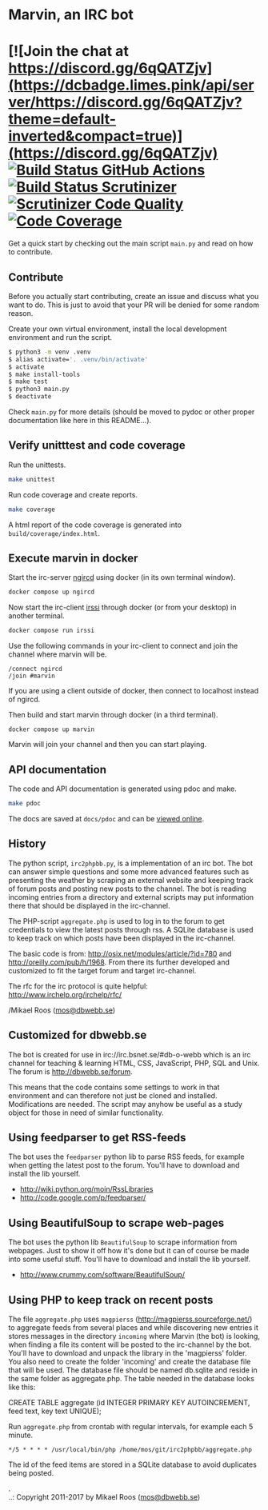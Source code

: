 Marvin, an IRC bot
==================

[![Join the chat at https://discord.gg/6qQATZjv](https://dcbadge.limes.pink/api/server/https://discord.gg/6qQATZjv?theme=default-inverted&compact=true)](https://discord.gg/6qQATZjv)
[![Build Status GitHub Actions](https://github.com/mosbth/irc2phpbb/actions/workflows/main.yml/badge.svg)](https://github.com/mosbth/irc2phpbb/actions)
[![Build Status Scrutinizer](https://scrutinizer-ci.com/g/mosbth/irc2phpbb/badges/build.png?b=master)](https://scrutinizer-ci.com/g/mosbth/irc2phpbb/build-status/master)
[![Scrutinizer Code Quality](https://scrutinizer-ci.com/g/mosbth/irc2phpbb/badges/quality-score.png?b=master)](https://scrutinizer-ci.com/g/mosbth/irc2phpbb/?branch=master)
[![Code Coverage](https://scrutinizer-ci.com/g/mosbth/irc2phpbb/badges/coverage.png?b=master)](https://scrutinizer-ci.com/g/mosbth/irc2phpbb/?branch=master)
=======

Get a quick start by checking out the main script `main.py` and read on how to contribute.



Contribute
--------------------------

Before you actually start contributing, create an issue and discuss what you want to do. This is just to avoid that your PR will be denied for some random reason. 

Create your own virtual environment, install the local development environment and run the script. 

```bash
$ python3 -m venv .venv
$ alias activate='. .venv/bin/activate'
$ activate
$ make install-tools
$ make test
$ python3 main.py
$ deactivate
```

Check `main.py` for more details (should be moved to pydoc or other proper documentation like here in this README...).



Verify unitttest and code coverage
--------------------------

Run the unittests.

```bash
make unittest
```

Run code coverage and create reports.

```bash
make coverage
```

A html report of the code coverage is generated into `build/coverage/index.html`.



Execute marvin in docker
--------------------------

Start the irc-server [ngircd](https://hub.docker.com/r/linuxserver/ngircd) using docker (in its own terminal window).

```bash
docker compose up ngircd
```

Now start the irc-client [irssi](https://hub.docker.com/_/irssi) through docker (or from your desktop) in another terminal.

```bash
docker compose run irssi
```

Use the following commands in your irc-client to connect and join the channel where marvin will be.

```
/connect ngircd
/join #marvin
```

If you are using a client outside of docker, then connect to localhost instead of ngircd.

Then build and start marvin through docker (in a third terminal). 

```
docker compose up marvin
```

Marvin will join your channel and then you can start playing.



API documentation 
--------------------------

The code and API documentation is generated using pdoc and make.

```bash
make pdoc
```

The docs are saved at `docs/pdoc` and can be [viewed online](https://mosbth.github.io/irc2phpbb/pdoc/).



History
--------------------------
The python script, `irc2phpbb.py`, is a implementation of an irc bot. The bot can answer 
simple questions and some more advanced features such as presenting the weather by 
scraping an external website and keeping track of forum posts and posting new posts to 
the channel. The bot is reading incoming entries from a directory and external scripts may 
put information there that should be displayed in the irc-channel.

The PHP-script `aggregate.php` is used to log in to the forum to get credentials to view 
the latest posts through rss. A SQLite database is used to keep track on which posts 
have been displayed in the irc-channel.

The basic code is from: http://osix.net/modules/article/?id=780 and 
http://oreilly.com/pub/h/1968. From there its further developed and customized to fit the target
forum and target irc-channel.

The rfc for the irc protocol is quite helpful: http://www.irchelp.org/irchelp/rfc/

/Mikael Roos (mos@dbwebb.se)


Customized for dbwebb.se
----------------------------

The bot is created for use in irc://irc.bsnet.se/#db-o-webb which is an irc channel for 
teaching & learning HTML, CSS, JavaScript, PHP, SQL and Unix. The forum is http://dbwebb.se/forum. 

This means that the code contains some settings to work in that environment and can therefore
not just be cloned and installed. Modifications are needed. The script may anyhow be useful 
as a study object for those in need of similar functionality.


Using feedparser to get RSS-feeds
---------------------------------

The bot uses the `feedparser` python lib to parse RSS feeds, for example when getting the latest post to
the forum. You'll have to download and install the lib yourself.

* http://wiki.python.org/moin/RssLibraries
* http://code.google.com/p/feedparser/


Using BeautifulSoup to scrape web-pages
--------------------------------------

The bot uses the python lib `BeautifulSoup` to scrape information from webpages. Just to show it 
off how it's done but it can of course be made into some useful stuff. 
You'll have to download and install the lib yourself.

* http://www.crummy.com/software/BeautifulSoup/


Using PHP to keep track on recent posts
---------------------------------------

The file `aggregate.php` uses `magpierss` (http://magpierss.sourceforge.net/) to aggregate feeds from
several places and while discovering new entries it stores messages in the directory `incoming`
where Marvin (the bot) is looking, when finding a file its content will be posted to the 
irc-channel by the bot. You'll have to download and unpack the library in the 'magpierss' folder.
You also need to create the folder 'incoming' and create the database file that will be used. The 
database file should be named db.sqlite and reside in the same folder as aggregate.php. The table 
needed in the database looks like this:

CREATE TABLE aggregate (id INTEGER PRIMARY KEY AUTOINCREMENT, feed text, key text UNIQUE);

Run `aggregate.php` from crontab with regular intervals, for example each 5 minute.

```
*/5 * * * * /usr/local/bin/php /home/mos/git/irc2phpbb/aggregate.php
```
The id of the feed items are stored in a SQLite database to avoid duplicates being posted.



 .   
..:  Copyright 2011-2017 by Mikael Roos (mos@dbwebb.se)
